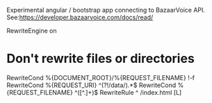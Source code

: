 Experimental angular / bootstrap app connecting to BazaarVoice API.
See:https://developer.bazaarvoice.com/docs/read/	

RewriteEngine on 

# Don't rewrite files or directories
RewriteCond %{DOCUMENT_ROOT}/%{REQUEST_FILENAME} !-f
RewriteCond %{REQUEST_URI} ^(?!/data/).*$
RewriteCond %{REQUEST_FILENAME} ^([^.]+)$
RewriteRule ^ /index.html [L]